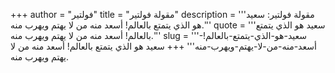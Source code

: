 +++
author = "فولتير"
title = "مقولة فولتير"
description = '''مقولة فولتير: سعيد هو الذي يتمتع بالعالم! أسعد منه من لا يهتم ويهرب منه.'''
quote = '''سعيد هو الذي يتمتع بالعالم! أسعد منه من لا يهتم ويهرب منه.'''
slug = '''سعيد-هو-الذي-يتمتع-بالعالم!-أسعد-منه-من-لا-يهتم-ويهرب-منه'''
+++
سعيد هو الذي يتمتع بالعالم! أسعد منه من لا يهتم ويهرب منه.
